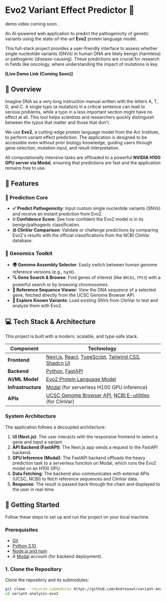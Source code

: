 # Evo2 Variant Effect Predictor 🧬

demo video coming soon .

An AI-powered web application to predict the pathogenicity of genetic variants using the state-of-the-art **Evo2** protein language model.

This full-stack project provides a user-friendly interface to assess whether single nucleotide variants (SNVs) in human DNA are likely benign (harmless) or pathogenic (disease-causing). These predictions are crucial for research in fields like oncology, where understanding the impact of mutations is key.

**[Live Demo Link (Coming Soon)]**

## 🧾 Overview

Imagine DNA as a very long instruction manual written with the letters A, T, G, and C. A single typo (a mutation) in a critical sentence can lead to serious problems, while a typo in a less important section might have no effect at all. This tool helps scientists and researchers quickly distinguish between the typos that matter and those that don't.

We use **Evo2**, a cutting-edge protein language model from the Arc Institute, to perform variant effect prediction. The application is designed to be accessible even without prior biology knowledge, guiding users through gene selection, mutation input, and result interpretation.

All computationally intensive tasks are offloaded to a powerful **NVIDIA H100 GPU server via Modal**, ensuring that predictions are fast and the application remains free to use.

## 🌟 Features

### 🔬 Prediction Core
-   **✅ Predict Pathogenicity**: Input custom single nucleotide variants (SNVs) and receive an instant prediction from Evo2.
-   **💡 Confidence Score**: See how confident the Evo2 model is in its benign/pathogenic classification.
-   **⚖️ ClinVar Comparison**: Validate or challenge predictions by comparing Evo2's results with the official classifications from the NCBI ClinVar database.

### 🧬 Genomics Toolkit
-   **🌍 Genome Assembly Selector**: Easily switch between human genome reference versions (e.g., `hg38`).
-   **🔍 Gene Search & Browse**: Find genes of interest (like `BRCA1`, `TP53`) with a powerful search or by browsing chromosomes.
-   **📖 Reference Sequence Viewer**: View the DNA sequence of a selected gene, fetched directly from the UCSC Genome Browser API.
-   **🧪 Explore Known Variants**: Load existing SNVs from ClinVar to test and analyze them with Evo2.

## 💻 Tech Stack & Architecture

This project is built with a modern, scalable, and type-safe stack.

| Component              | Technology                                                                                           |
| ---------------------- | ---------------------------------------------------------------------------------------------------- |
| **Frontend**           | [Next.js](https://nextjs.org/), [React](https://reactjs.org/), [TypeScript](https://www.typescriptlang.org/), [Tailwind CSS](https://tailwindcss.com/), [Shadcn UI](https://ui.shadcn.com/) |
| **Backend**            | [Python](https://www.python.org/), [FastAPI](https://fastapi.tiangolo.com/)                           |
| **AI/ML Model**        | [Evo2 Protein Language Model](https://github.com/arcinstitute/evo)                                   |
| **Infrastructure**     | [Modal](https://modal.com/) (for serverless H100 GPU inference)                                      |
| **APIs**               | [UCSC Genome Browser API](https://genome.ucsc.edu/goldenPath/help/api.html), [NCBI E-utilities](https://www.ncbi.nlm.nih.gov/books/NBK25501/) (for ClinVar) |

### System Architecture
The application follows a decoupled architecture:
1.  **UI (Next.js)**: The user interacts with the responsive frontend to select a gene and input a variant.
2.  **API Backend (FastAPI)**: The Next.js app sends a request to the FastAPI backend.
3.  **GPU Inference (Modal)**: The FastAPI backend offloads the heavy prediction task to a serverless function on Modal, which runs the Evo2 model on an H100 GPU.
4.  **Data Fetching**: The backend also communicates with external APIs (UCSC, NCBI) to fetch reference sequences and ClinVar data.
5.  **Response**: The result is passed back through the chain and displayed to the user in real-time.

## 🚀 Getting Started

Follow these steps to set up and run the project on your local machine.

### Prerequisites
-   [Git](https://git-scm.com/)
-   [Python 3.10](https://www.python.org/downloads/)
-   [Node.js and npm](https://nodejs.org/en/download/)
-   A [Modal](https://modal.com/) account (for backend deployment).

### 1. Clone the Repository
Clone the repository and its submodules:
```bash
git clone --recurse-submodules https://github.com/Andreaswt/variant-analysis-evo2.git
cd variant-analysis-evo2